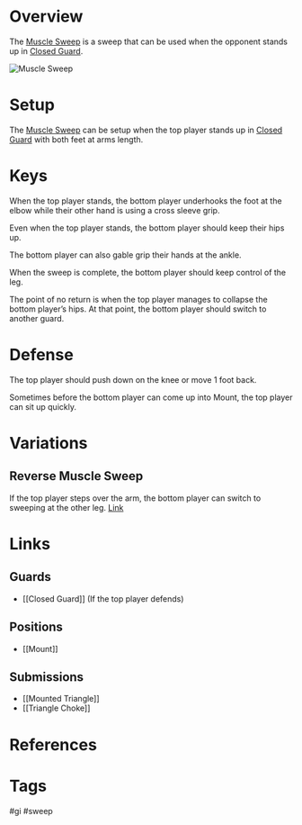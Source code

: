 # Overview
The <u>Muscle Sweep</u> is a sweep that can be used when the opponent stands up in [Closed Guard](obsidian://open?vault=BJJ%20Notes&file=Guards%2FClosed%20Guard).

![Muscle Sweep](https://www.bjjee.com/wp-content/uploads/2019/08/Kurt-Osiander.jpg)
# Setup
The <u>Muscle Sweep</u> can be setup when the top player stands up in [Closed Guard](obsidian://open?vault=BJJ%20Notes&file=Guards%2FClosed%20Guard) with both feet at arms length.
# Keys
When the top player stands, the bottom player underhooks the foot at the elbow while their other hand is using a cross sleeve grip.

Even when the top player stands, the bottom player should keep their hips up.

The bottom player can also gable grip their hands at the ankle.

When the sweep is complete, the bottom player should keep control of the leg.

The point of no return is when the top player manages to collapse the bottom player’s hips. At that point, the bottom player should switch to another guard.
# Defense
The top player should push down on the knee or move 1 foot back.

Sometimes before the bottom player can come up into Mount, the top player can sit up quickly.
# Variations
## Reverse Muscle Sweep
If the top player steps over the arm, the bottom player can switch to sweeping at the other leg. [Link](https://www.youtube.com/watch?v=V0OX0VZN9Qw)
# Links
## Guards
- [[Closed Guard]] (If the top player defends)
## Positions
- [[Mount]]
## Submissions
- [[Mounted Triangle]]
- [[Triangle Choke]]
# References
# Tags
#gi #sweep 